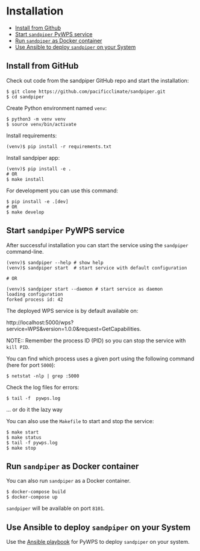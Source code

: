 # Installation
- [Install from Github](#install-from-github)
- [Start `sandpiper` PyWPS service](#start-sandpiper-pywps-service)
- [Run `sandpiper` as Docker container](#run-sandpiper-as-docker-container)
- [Use Ansible to deploy `sandpiper` on your System](#use-ansible-to-deploy-sandpiper-on-your-system)

## Install from GitHub

Check out code from the sandpiper GitHub repo and start the installation:
```
$ git clone https://github.com/pacificclimate/sandpiper.git
$ cd sandpiper
```

Create Python environment named `venv`:
```
$ python3 -m venv venv
$ source venv/bin/activate
```

Install requirements:
```
(venv)$ pip install -r requirements.txt
```

Install sandpiper app:
```
(venv)$ pip install -e .
# OR
$ make install
```

For development you can use this command:
```
$ pip install -e .[dev]
# OR
$ make develop
```

## Start `sandpiper` PyWPS service
After successful installation you can start the service using the `sandpiper` command-line.

```
(venv)$ sandpiper --help # show help
(venv)$ sandpiper start  # start service with default configuration

# OR

(venv)$ sandpiper start --daemon # start service as daemon
loading configuration
forked process id: 42
```
The deployed WPS service is by default available on:

http://localhost:5000/wps?service=WPS&version=1.0.0&request=GetCapabilities.

NOTE:: Remember the process ID (PID) so you can stop the service with `kill PID`.

You can find which process uses a given port using the following command (here for port `5000`):

```
$ netstat -nlp | grep :5000
```

Check the log files for errors:
```
$ tail -f  pywps.log
```
... or do it the lazy way

You can also use the `Makefile` to start and stop the service:
```
$ make start
$ make status
$ tail -f pywps.log
$ make stop
```

## Run `sandpiper` as Docker container
You can also run `sandpiper` as a Docker container.
```
$ docker-compose build
$ docker-compose up
```

`sandpiper` will be available on port `8101`.

## Use Ansible to deploy `sandpiper` on your System
Use the [Ansible playbook](http://ansible-wps-playbook.readthedocs.io/en/latest/index.html) for PyWPS to deploy `sandpiper` on your system.
